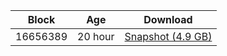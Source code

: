 |     Block   |     Age     |   Download  |
| ----------- | ----------- | ----------- |
|   16656389   |  20 hour | [Snapshot (4.9 GB)](https://s3.eu-central-1.amazonaws.com/w3coins.io/snapshots/cosmos-mainnet/cosmos_snapsot_latest.tar.lz4)  |
